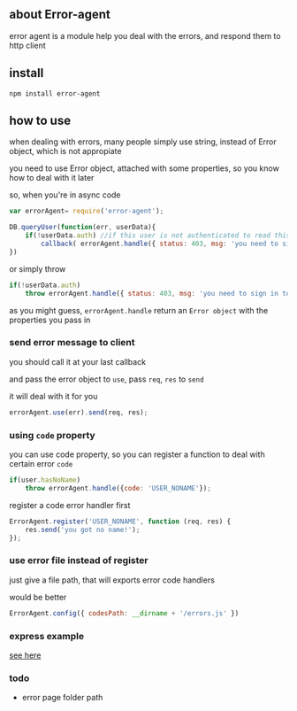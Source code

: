 ## about Error-agent
error agent is a module help you deal with the errors, and respond them to http client

## install
	npm install error-agent


## how to use

when dealing with errors, many people simply use string, instead of Error object, which is not appropiate

you need to use Error object, attached with some properties, so you know how to deal with it later

so, when you're in async code


```javascript
var errorAgent= require('error-agent');

DB.queryUser(function(err, userData){
	if(!userData.auth) //if this user is not authenticated to read this page
		callback( errorAgent.handle({ status: 403, msg: 'you need to sign in to see' }) )  //callback an error
})
```

or simply throw

```javascript
if(!userData.auth)
	throw errorAgent.handle({ status: 403, msg: 'you need to sign in to see' });
```

as you might guess, `errorAgent.handle` return an `Error object` with the properties you pass in

### send error message to client

you should call it at your last callback

and pass the error object to `use`, pass `req`, `res` to `send`

it will deal with it for you

```javascript
errorAgent.use(err).send(req, res);
```


### using `code` property

you can use code property, so you can register a function to deal with certain error `code`


```javascript
if(user.hasNoName)
	throw errorAgent.handle({code: 'USER_NONAME'});
```

register a code error handler first


```javascript
ErrorAgent.register('USER_NONAME', function (req, res) {
	res.send('you got no name!');
});
```


### use error file instead of register

just give a file path, that will exports error code handlers

would be better

```javascript
ErrorAgent.config({ codesPath: __dirname + '/errors.js' })
```

### express example
[see here](https://github.com/wwwy3y3/error-agent/tree/master/test/test-express "express example")


### todo
*	error page folder path
